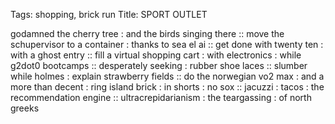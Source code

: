 Tags: shopping, brick run
Title: SPORT OUTLET
  
godamned the cherry tree : and the birds singing there :: move the schupervisor to a container : thanks to sea el ai :: get done with twenty ten : with a ghost entry :: fill a virtual shopping cart : with electronics : while g2dot0 bootcamps :: desperately seeking : rubber shoe laces :: slumber while holmes : explain strawberry fields :: do the norwegian vo2 max : and a more than decent : ring island brick : in shorts : no sox :: jacuzzi : tacos : the recommendation engine :: ultracrepidarianism : the teargassing : of north greeks